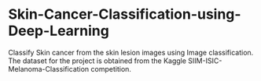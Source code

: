 # Skin-Cancer-Classification-using-Deep-Learning
Classify Skin cancer from the skin lesion images using Image classification. The dataset for the project is obtained from the Kaggle SIIM-ISIC-Melanoma-Classification competition. 
